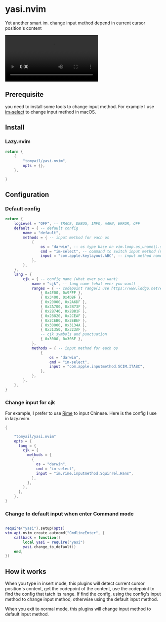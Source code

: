 # yasi.nvim

Yet another smart im. change input method depend in current cursor position's content

![demo](./demo.mov)

## Prerequisite

you need to install some tools to change input method. For example I use [im-select](https://github.com/daipeihust/im-select) to change input method in macOS.

## Install

### Lazy.nvim

```lua
return {
	{
		"tomyail/yasi.nvim",
		opts = {},
	},

}

```

## Configuration

### Default config

```lua
return {
    logLevel = "OFF", -- TRACE, DEBUG, INFO, WARN, ERROR, OFF
    default = { -- default config
        name = "default",
        methods = { -- input method for each os
            {
                os = "darwin", -- os type base on vim.loop.os_uname().sysname
                cmd = "im-select", -- command to switch input method (must install it first)
                input = "com.apple.keylayout.ABC", -- input method name
            },
        },
    },
    lang = {
        cjk = { -- config name (what ever you want)
            name = "cjk", -- lang name (what ever you want)
            ranges = { -- codepoint range(I use https://www.lddgo.net/en/string/cjk-unicode, you can define your own range)
                { 0x4E00, 0x9FFF },
                { 0x3400, 0x4DBF },
                { 0x20000, 0x2A6DF },
                { 0x2A700, 0x2B73F },
                { 0x2B740, 0x2B81F },
                { 0x2B820, 0x2CEAF },
                { 0x2CEB0, 0x2EBEF },
                { 0x30000, 0x3134A },
                { 0x31350, 0x323AF },
                -- cjk symbols and punctuation
                { 0x3000, 0x303F },
            },
            methods = { -- input method for each os
                {
                    os = "darwin",
                    cmd = "im-select",
                    input = "com.apple.inputmethod.SCIM.ITABC",
                },
            },
        },
    },
}
```

### Change input for cjk

For example, I prefer to use [Rime](https://rime.im/) to input Chinese. Here is the config I use in lazy.nvim.

```lua
{

    "tomyail/yasi.nvim"
    opts = {
      lang = {
        cjk = {
          methods = {
            {
              os = "darwin",
              cmd = "im-select",
              input = "im.rime.inputmethod.Squirrel.Hans",
            },
          },
        },
      },
    },
}

```

### Change to default input when enter Command mode

```lua

require("yasi").setup(opts)
vim.api.nvim_create_autocmd("CmdlineEnter", {
    callback = function()
        local yasi = require("yasi")
        yasi.change_to_default()
    end,
})
```

## How it works

When you type in insert mode, this plugins will detect current cursor position's content, get the codepoint of the content, use the codepoint to find the config that tatch its range. If find the config, using the config's input method to change input method, otherwise using the default input method.

When you exit to normal mode, this plugins will change input method to default input method.
